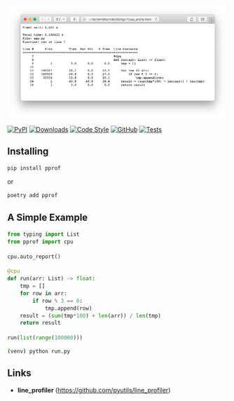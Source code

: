 <p align="center">
  <a href="https://github.com/mirecl/pprof"><img src="https://github.com/mirecl/pprof/blob/master/examples/report.png?raw=true" alt="pprof"></a>
</p>

[![PyPI](https://img.shields.io/pypi/v/pprof)](https://pypi.org/project/pprof/)
[![Downloads](https://pepy.tech/badge/pprof)](https://pepy.tech/project/pprof)
[![Code Style](https://img.shields.io/badge/code%20style-black-000000.svg)](https://github.com/psf/black)
[![GitHub](https://img.shields.io/github/license/mirecl/pprof)](https://github.com/mirecl/pprof/blob/master/LICENSE)
[![Tests](https://github.com/mirecl/pprof/actions/workflows/tests.yaml/badge.svg)](https://github.com/mirecl/pprof/actions/workflows/tests.yaml)

## Installing

```sh
pip install pprof
```

or

```sh
poetry add pprof
```

## A Simple Example

```python
from typing import List
from pprof import cpu

cpu.auto_report()

@cpu
def run(arr: List) -> float:
    tmp = []
    for row in arr:
        if row % 3 == 0:
            tmp.append(row)
    result = (sum(tmp*100) + len(arr)) / len(tmp)
    return result

run(list(range(100000)))
```

```sh
(venv) python run.py
```

## Links

+ **line_profiler** (<https://github.com/pyutils/line_profiler>)
